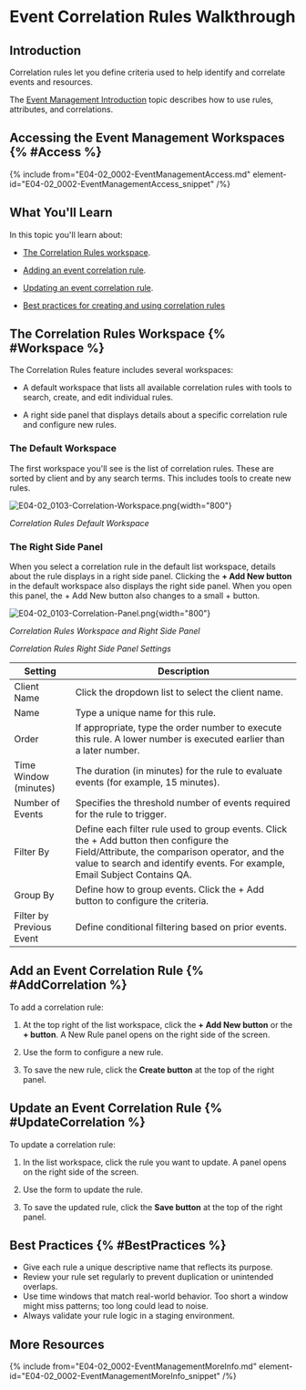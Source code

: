 # Event Correlation Rules Walkthrough

## Introduction

Correlation rules let you define criteria used to help identify and correlate events and resources.

The [Event Management Introduction](E04-02_0002-Event-Mgmnt-Mod-Intro.md) topic describes how to use rules, attributes, and correlations.

## Accessing the Event Management Workspaces {% #Access %}

{% include from="E04-02_0002-EventManagementAccess.md" element-id="E04-02_0002-EventManagementAccess_snippet" /%}

## What You'll Learn

In this topic you'll learn about:

* [The Correlation Rules workspace](#Workspace).

* [Adding an event correlation rule](#AddCorrelation).

* [Updating an event correlation rule](#UpdateCorrelation).

* [Best practices for creating and using correlation rules](#BestPractices)


## The Correlation Rules Workspace {% #Workspace %}

The Correlation Rules feature includes several workspaces:

* A default workspace that lists all available correlation rules with tools to search, create, and edit individual rules.

* A right side panel that displays details about a specific correlation rule and configure new rules.

### The Default Workspace

The first workspace you'll see is the list of correlation rules. These are sorted by client and by any search terms. This includes tools to create new rules.

![E04-02_0103-Correlation-Workspace.png](E04-02_0103-Correlation-Workspace.png){width="800"}

*Correlation Rules Default Workspace*

### The Right Side Panel

When you select a correlation rule in the default list workspace, details about the rule displays in a right side panel. Clicking the **+ Add New button** in the default workspace also displays the right side panel. When you open this panel, the + Add New button also changes to a small + button.

![E04-02_0103-Correlation-Panel.png](E04-02_0103-Correlation-Panel.png){width="800"}

*Correlation Rules Workspace and Right Side Panel*

*Correlation Rules Right Side Panel Settings*

| Setting                  | Description                                                                                                                                                                                                            |
|--------------------------|------------------------------------------------------------------------------------------------------------------------------------------------------------------------------------------------------------------------|
| Client Name              | Click the dropdown list to select the client name.                                                                                                                                                                     |
| Name                     | Type a unique name for this rule.                                                                                                                                                                                      |
| Order                    | If appropriate, type the order number to execute this rule. A lower number is executed earlier than a later number.                                                                                                    |
| Time Window (minutes)    | The duration (in minutes) for the rule to evaluate events (for example, 15 minutes).                                                                                                                                   |
| Number of Events         | Specifies the threshold number of events required for the rule to trigger.                                                                                                                                             |
| Filter By                | Define each filter rule used to group events. Click the + Add button then configure the Field/Attribute, the comparison operator, and the value to search and identify events. For example, Email Subject Contains QA. |
| Group By                 | Define how to group events. Click the + Add button to configure the criteria.                                                                                                                                          |
| Filter by Previous Event | Define conditional filtering based on prior events.                                                                                                                                                                    | 


## Add an Event Correlation Rule {% #AddCorrelation %}

To add a correlation rule:

1. At the top right of the list workspace, click the **+ Add New button** or the **+ button**. A New Rule panel opens on the right side of the screen.

2. Use the form to configure a new rule.

3. To save the new rule, click the **Create button** at the top of the right panel.


## Update an Event Correlation Rule {% #UpdateCorrelation %}

To update a correlation rule:

1. In the list workspace, click the rule you want to update. A panel opens on the right side of the screen.

2. Use the form to update the rule.

3. To save the updated rule, click the **Save button** at the top of the right panel.


## Best Practices {% #BestPractices %}

* Give each rule a unique descriptive name that reflects its purpose.
* Review your rule set regularly to prevent duplication or unintended overlaps.
* Use time windows that match real-world behavior. Too short a window might miss patterns; too long could lead to noise.
* Always validate your rule logic in a staging environment.


## More Resources

{% include from="E04-02_0002-EventManagementMoreInfo.md" element-id="E04-02_0002-EventManagementMoreInfo_snippet" /%}
